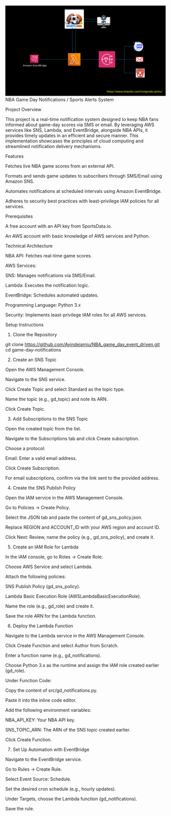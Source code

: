 ![alt text](eventdriven.png)
NBA Game Day Notifications / Sports Alerts System

Project Overview

This project is a real-time notification system designed to keep NBA fans informed about game-day scores via SMS or email. By leveraging AWS services like SNS, Lambda, and EventBridge, alongside NBA APIs, it provides timely updates in an efficient and secure manner. This implementation showcases the principles of cloud computing and streamlined notification delivery mechanisms.

Features

Fetches live NBA game scores from an external API.

Formats and sends game updates to subscribers through SMS/Email using Amazon SNS.

Automates notifications at scheduled intervals using Amazon EventBridge.

Adheres to security best practices with least-privilege IAM policies for all services.

Prerequisites

A free account with an API key from SportsData.io.

An AWS account with basic knowledge of AWS services and Python.

Technical Architecture

NBA API: Fetches real-time game scores.

AWS Services:

SNS: Manages notifications via SMS/Email.

Lambda: Executes the notification logic.

EventBridge: Schedules automated updates.

Programming Language: Python 3.x

Security: Implements least-privilege IAM roles for all AWS services.


Setup Instructions

1. Clone the Repository

git clone https://github.com/Ayindejamiu/NBA_game_day_event_driven.git
cd game-day-notifications

2. Create an SNS Topic

Open the AWS Management Console.

Navigate to the SNS service.

Click Create Topic and select Standard as the topic type.

Name the topic (e.g., gd_topic) and note its ARN.

Click Create Topic.

3. Add Subscriptions to the SNS Topic

Open the created topic from the list.

Navigate to the Subscriptions tab and click Create subscription.

Choose a protocol:

Email: Enter a valid email address.



Click Create Subscription.

For email subscriptions, confirm via the link sent to the provided address.

4. Create the SNS Publish Policy

Open the IAM service in the AWS Management Console.

Go to Policies → Create Policy.

Select the JSON tab and paste the content of gd_sns_policy.json.

Replace REGION and ACCOUNT_ID with your AWS region and account ID.

Click Next: Review, name the policy (e.g., gd_sns_policy), and create it.

5. Create an IAM Role for Lambda

In the IAM console, go to Roles → Create Role.

Choose AWS Service and select Lambda.

Attach the following policies:

SNS Publish Policy (gd_sns_policy).

Lambda Basic Execution Role (AWSLambdaBasicExecutionRole).

Name the role (e.g., gd_role) and create it.

Save the role ARN for the Lambda function.

6. Deploy the Lambda Function

Navigate to the Lambda service in the AWS Management Console.

Click Create Function and select Author from Scratch.

Enter a function name (e.g., gd_notifications).

Choose Python 3.x as the runtime and assign the IAM role created earlier (gd_role).

Under Function Code:

Copy the content of src/gd_notifications.py.

Paste it into the inline code editor.

Add the following environment variables:

NBA_API_KEY: Your NBA API key.

SNS_TOPIC_ARN: The ARN of the SNS topic created earlier.

Click Create Function.

7. Set Up Automation with EventBridge

Navigate to the EventBridge service.

Go to Rules → Create Rule.

Select Event Source: Schedule.

Set the desired cron schedule (e.g., hourly updates).

Under Targets, choose the Lambda function (gd_notifications).

Save the rule.